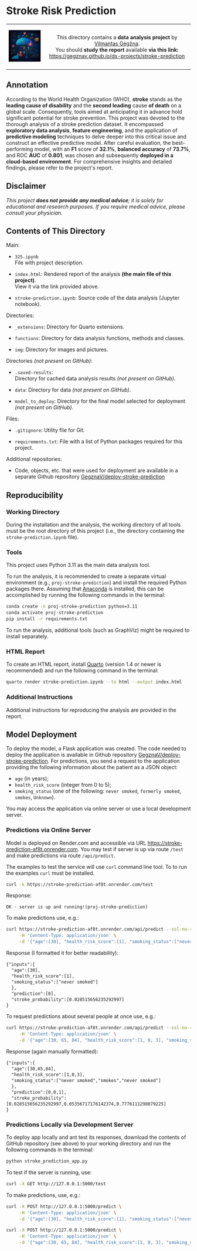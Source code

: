 # Stroke Risk Prediction

<table width="100%">
  <tr>
  <td width="20%">
  <p align="center">
  
  <img src="img/logo-mini.png">

  </p>
  </td> 
  <td width="80%" align="center">
  
  This directory contains a **data analysis project** by [Vilmantas Gėgžna](https://github.com/GegznaV).  
You should **study the report** available **via this link:**  
<https://gegznav.github.io/ds-projects/stroke-prediction>   

  </td>
  </tr>
</table>

## Annotation


According to the World Health Organization (WHO), **stroke** stands as the **leading cause of disability** and the **second leading** cause **of death** on a global scale. Consequently, tools aimed at anticipating it in advance hold significant potential for stroke prevention. This project was devoted to the thorough analysis of a stroke prediction dataset. It encompassed **exploratory data analysis**, **feature engineering**, and the application of **predictive modeling** techniques to delve deeper into this critical issue and construct an effective predictive model. After careful evaluation, the best-performing model, with an **F1** score of **32.1%**, **balanced accuracy** of **73.7%**, and ROC **AUC** of **0.801**, was chosen and subsequently **deployed in a cloud-based environment**. For comprehensive insights and detailed findings, please refer to the project's report.


## Disclaimer

*This project **does not provide any medical advice**; it is solely for educational and research purposes. If you require medical advice, please consult your physician.*


## Contents of This Directory


Main:

- `325.ipynb`  
File with project description.

- `index.html`:
Rendered report of the analysis **(the main file of this project)**.  
View it via the link provided above.

- `stroke-prediction.ipynb`:
Source code of the data analysis (Jupyter notebook).


Directories:

- `_extensions`:
Directory for Quarto extensions.

- `functions`:
Directory for data analysis functions, methods and classes.

- `img`:
Directory for images and pictures.


Directories *(not present on GitHub)*:

- `.saved-results`:  
Directory for cached data analysis results *(not present on GitHub)*.

- `data`:
Directory for data *(not present on GitHub)*.

- `model_to_deploy`:
Directory for the final model selected for deployment *(not present on GitHub)*.


Files:

- `.gitignore`:
Utility file for Git.

- `requirements.txt`: 
File with a list of Python packages required for this project.

Additional repositories:

- Code, objects, etc. that were used for deployment are available in a separate Github repository [GegznaV/deploy-stroke-prediction](https://github.com/GegznaV/deploy-stroke-prediction)  
  

## Reproducibility
### Working Directory

During the installation and the analysis, the working directory of all tools must be the root directory of this project 
(i.e., the directory containing the `stroke-prediction.ipynb` file).

### Tools

This project uses Python 3.11 as the main data analysis tool.

To run the analysis, it is recommended to create a separate virtual environment 
(e.g., `proj-stroke-prediction`) 
and install the required Python packages there.
Assuming that [Anaconda](https://www.anaconda.com/download) is installed, this can be accomplished by running the following commands in the terminal:

```bash
conda create -n proj-stroke-prediction python=3.11
conda activate proj-stroke-prediction
pip install -r requirements.txt
```

To run the analysis, additional tools (such as GraphViz) might be required to install separately.

### HTML Report

To create an HTML report, install [Quarto](https://quarto.org/docs/download/) (version 1.4 or newer is recommended) and run the following command in the terminal:

```bash
quarto render stroke-prediction.ipynb --to html --output index.html
```

### Additional Instructions

Additional instructions for reproducing the analysis are provided in the report.


## Model Deployment

To deploy the model, a Flask application was created. The code needed to deploy the application is available in Github repository [GegznaV/deploy-stroke-prediction](https://github.com/GegznaV/deploy-stroke-prediction). 
For predictions, you send a request to the application providing the following information about the patient as a JSON object:

- `age` (in years);
- `health_risk_score` (integer from 0 to 5);
- `smoking_status` (one of the following: `never smoked`, `formerly smoked`, `smokes`, `Unknown`).

You may access the application via online server or use a local development server.

### Predictions via Online Server

Model is deployed on Render.com and accessible via URL <https://stroke-prediction-af8t.onrender.com>. 
You may test if server is up via route `/test` and make predictions via route `/api/predict`. 


The examples to test the service will use `curl` command line tool.
To to run the examples `curl` must be installed.


```bash
curl -k https://stroke-prediction-af8t.onrender.com/test
```
Response:
```
OK - server is up and running!(proj-stroke-prediction) 
```


To make predictions use, e.g.:
```bash
curl https://stroke-prediction-af8t.onrender.com/api/predict --ssl-no-revoke \
     -H 'Content-Type: application/json' \
     -d '{"age":[30], "health_risk_score":[1], "smoking_status":["never smoked"]}'
```
Response (I formatted it for better readability):
```
{"inputs":{
  "age":[30],
  "health_risk_score":[1],
  "smoking_status":["never smoked"]
  },
  "prediction":[0],
  "stroke_probability":[0.028515656235292997]
}
```

To request predictions about several people at once use, e.g.:
```bash
curl https://stroke-prediction-af8t.onrender.com/api/predict --ssl-no-revoke \
     -H 'Content-Type: application/json' \
     -d '{"age":[30, 65, 84], "health_risk_score":[1, 0, 3], "smoking_status":["never smoked", "smokes", "never smoked"]}'
```
Response (again manually formatted):
```
{"inputs":{
  "age":[30,65,84],
  "health_risk_score":[1,0,3],
  "smoking_status":["never smoked","smokes","never smoked"]
  },
  "prediction":[0,0,1],
  "stroke_probability":[0.028515656235292997,0.05356717176142374,0.7776111298079225]
}
```

### Predictions Locally via Development Server

To deploy app locally and ant test its responses, download the contents of GitHub repository (see above) to your working directory and run the following commands in the terminal:

```bash
python stroke_prediction_app.py
```

To test if the server is running, use:
```bash
curl -X GET http://127.0.0.1:5000/test
```

To make predictions, use, e.g.:
```bash
curl -X POST http://127.0.0.1:5000/predict \
     -H 'Content-Type: application/json' \
     -d '{"age":[30], "health_risk_score":[1], "smoking_status":["never smoked"]}'
```

```bash
curl -X POST http://127.0.0.1:5000/predict \
     -H 'Content-Type: application/json' \
     -d '{"age":[30, 65, 84], "health_risk_score":[1, 0, 3], "smoking_status":["never smoked", "smokes", "never smoked"]}'
```
